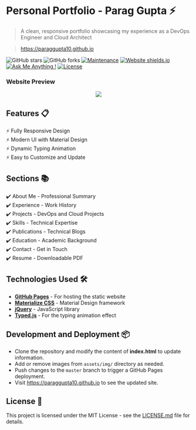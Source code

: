 # Personal Portfolio - Parag Gupta ⚡️ 
> A clean, responsive portfolio showcasing my experience as a DevOps Engineer and Cloud Architect

> https://paraggupta10.github.io

![GitHub stars](https://img.shields.io/github/stars/paraggupta10/paraggupta10.github.io) 
![GitHub forks](https://img.shields.io/github/forks/paraggupta10/paraggupta10.github.io)
[![Maintenance](https://img.shields.io/badge/maintained-yes-green.svg)](https://github.com/paraggupta10/paraggupta10.github.io/commits/master)
[![Website shields.io](https://img.shields.io/badge/website-up-yellow)](http://paraggupta10.github.io/)
[![Ask Me Anything !](https://img.shields.io/badge/ask%20me-linkedin-1abc9c.svg)](https://www.linkedin.com/in/parag-gupta10/)
[![License](http://img.shields.io/:license-mit-blue.svg?style=flat-square)](http://badges.mit-license.org)

### Website Preview
<p align="center"> 
  <kbd>
    <a href="https://paraggupta10.github.io" target="_blank"><img src="examples/preview.JPG">
  </a>
  </kbd>
</p>

## Features 📋
⚡️ Fully Responsive Design\
⚡️ Modern UI with Material Design\
⚡️ Dynamic Typing Animation\
⚡️ Easy to Customize and Update

## Sections 📚
✔️ About Me - Professional Summary\
✔️ Experience - Work History\
✔️ Projects - DevOps and Cloud Projects\
✔️ Skills - Technical Expertise\
✔️ Publications - Technical Blogs\
✔️ Education - Academic Background\
✔️ Contact - Get in Touch\
✔️ Resume - Downloadable PDF

## Technologies Used 🛠️
* [<b>GitHub Pages</b>](https://pages.github.com/) - For hosting the static website
* [<b>Materialize CSS</b>](https://materializecss.com/) - Material Design framework
* [<b>jQuery</b>](https://jquery.com/) - JavaScript library
* [<b>Typed.js</b>](https://mattboldt.com/demos/typed-js/) - For the typing animation effect

## Development and Deployment 📦
- Clone the repository and modify the content of <b>index.html</b> to update information.
- Add or remove images from `assets/img/` directory as needed.
- Push changes to the `master` branch to trigger a GitHub Pages deployment.
- Visit https://paraggupta10.github.io to see the updated site.

## License 📄
This project is licensed under the MIT License - see the [LICENSE.md](./LICENSE) file for details.
